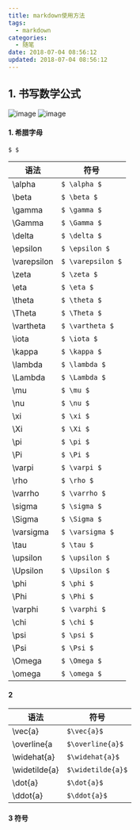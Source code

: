 ```yaml
---
title: markdown使用方法
tags:
  - markdown
categories:
  - 随笔
date: 2018-07-04 08:56:12
updated: 2018-07-04 08:56:12
---
```



## 1. **书写数学公式**
![image](https://note.youdao.com/favicon.ico)
![image](http://note.youdao.com/iyoudao/wp-content/uploads/2016/09/%E6%95%B0%E5%AD%A6%E5%85%AC%E5%BC%8F.png)
#### 1. 希腊字母

`$ $`

语法 | 符号
---|---
\alpha | `$ \alpha $`
\beta | `$ \beta $`
\gamma | `$ \gamma $`
\Gamma | `$ \Gamma $`
\delta | `$ \delta $`
\epsilon | `$ \epsilon $`
\varepsilon | `$ \varepsilon $`
\zeta | `$ \zeta $`
\eta | `$ \eta $`
\theta | `$ \theta $`
\Theta| `$ \Theta $`
\vartheta | `$ \vartheta $`
\iota | `$ \iota $`
\kappa | `$ \kappa $`
\lambda | `$ \lambda $`
\Lambda | `$ \Lambda $`
\mu | `$ \mu $`
\nu | `$ \nu $`
\xi | `$ \xi $`
\Xi | `$ \Xi $`
\pi | `$ \pi $`
\Pi | `$ \Pi $`
\varpi | `$ \varpi $`
\rho | `$ \rho $`
\varrho | `$ \varrho $`
\sigma | `$ \sigma $`
\Sigma | `$ \Sigma $`
\varsigma | `$ \varsigma $`
\tau | `$ \tau $`
\upsilon | `$ \upsilon $`
\Upsilon | `$ \Upsilon $`
\phi | `$ \phi $`
\Phi | `$ \Phi $`
\varphi | `$ \varphi $`
\chi | `$ \chi $`
\psi | `$ \psi $`
\Psi | `$ \Psi $`
\Omega | `$ \Omega $`
\omega | `$ \omega $`

#### 2 

语法 | 符号
---|---
\vec{a} | `$\vec{a}$`
\overline{a | `$\overline{a}$`
\widehat{a}  | `$\widehat{a}$`
\widetilde{a} | `$\widetilde{a}$`
\dot{a}  | `$\dot{a}$`
\ddot{a} | `$\ddot{a}$`

#### 3 符号


